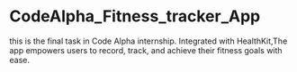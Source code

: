 # CodeAlpha_Fitness_tracker_App
this is the final task in Code Alpha internship. Integrated with HealthKit,The app empowers users to record, track, and achieve their fitness goals with ease.
